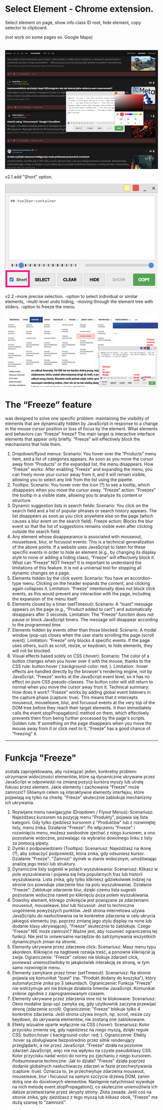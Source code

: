 # Select Element - Chrome extension.
Select element on page, show info class ID root, hide element, copy selector to clipboard.

(not work on some pages ex. Google Maps)
<br>
<br>
<br>
![select](images/select2.png)

v2.1 add "Short" option.


![2.1](images/2.1.png)

v2.2 
-more precise selection. 
-option to select individual or similar elements, 
-multi-level undo hiding, 
-moving through the element tree with sliders. 
-option to freeze the menu.

![2.2](images/2.2.png)

# The “Freeze” feature 
was designed to solve one specific problem: maintaining the visibility of elements that are dynamically hidden by JavaScript in response to a change in the mouse cursor position or loss of focus by the element.
What elements and behaviors can “Freeze” freeze?
The main target is interactive interface elements that appear only briefly. “Freeze” will effectively block the mechanisms that hide them.
1. Dropdown/flyout menus:
Scenario: You hover over the “Products” menu item, and a list of categories appears. As soon as you move the cursor away from “Products” or the expanded list, the menu disappears.
How “Freeze” works: After enabling “Freeze” and expanding the menu, you can freely move your cursor away from it, and it will remain visible, allowing you to select any link from the list using the pipette.
2. Tooltips:
Scenario: You hover over the icon (?) to see a tooltip, which disappears when you move the cursor away.
“Freeze” action: “Freezes” the tooltip in a visible state, allowing you to analyze its content or structure.
3. Dynamic suggestion lists in search fields:
Scenario: You click on the search field and a list of popular phrases or search history appears. The list disappears as soon as you click anywhere else on the page (which causes a blur event on the search field).
Freeze action: Blocks the blur event so that the list of suggestions remains visible even after clicking outside the search field.
4. Any element whose disappearance is associated with mouseout, mouseleave, blur, or focusout events:
This is a technical generalization of the above points. If a website uses JavaScript to listen for these specific events in order to hide an element (e.g., by changing its display style to none or adding a hiding class), “Freeze” will effectively block it.
What can “Freeze” NOT freeze?
It is important to understand the limitations of this feature. It is not a universal tool for stopping all dynamic changes on a page.
1. Elements hidden by the click event:
Scenario: You have an accordion-type menu. Clicking on the header expands the content, and clicking again collapses it.
Limitation: “Freeze” intentionally does not block click events, as this would prevent any interaction with the page, including the expansion of the menu itself.
2. Elements closed by a timer (setTimeout):
Scenario: A “toast” message appears on the page (e.g., “Product added to cart”) and automatically disappears after 3 seconds.
Limitation: The “Freeze” function does not pause or block JavaScript timers. The message will disappear according to the programmed time.
3. Elements hidden by events other than those blocked:
Scenario: A modal window (pop-up) closes when the user starts scrolling the page (scroll event).
Limitation: “Freeze” only blocks 4 specific events. If the page uses others, such as scroll, resize, or keydown, to hide elements, they will not be blocked.
4. Visual effects based solely on CSS (:hover):
Scenario: The color of a button changes when you hover over it with the mouse, thanks to the CSS rule: button:hover { background-color: red; }.
Limitation: :hover effects are handled directly by the browser's rendering engine, not by JavaScript. “Freeze” works at the JavaScript event level, so it has no effect on pure CSS pseudo-classes. The button color will still return to normal when you move the cursor away from it.
Technical summary: How does it work?
“Freeze” works by adding global event listeners in the capture phase (capture: true). This means that it intercepts mouseout, mouseleave, blur, and focusout events at the very top of the DOM tree before they reach their target elements. It then immediately calls the event.stopPropagation() method on them, which effectively prevents them from being further processed by the page's scripts.
Golden rule: If something on the page disappears when you move the mouse away from it or click next to it, “Freeze” has a good chance of “freezing” it.

*********
# Funkcja "Freeze" 
została zaprojektowana, aby rozwiązać jeden, konkretny problem: utrzymanie widoczności elementów, które są dynamicznie ukrywane przez JavaScript w odpowiedzi na zmianę pozycji kursora myszy lub utratę fokusu przez element.
Jakie elementy i zachowania "Freeze" może zamrozić?
Głównym celem są interaktywne elementy interfejsu, które pojawiają się tylko na chwilę. "Freeze" skutecznie zablokuje mechanizmy ich ukrywania.
1. Rozwijane menu nawigacyjne (Dropdown / Flyout Menus):
Scenariusz: Najeżdżasz kursorem na pozycję menu "Produkty", pojawia się lista kategorii. Gdy tylko zjedziesz kursorem z "Produktów" lub z rozwiniętej listy, menu znika.
Działanie "Freeze": Po włączeniu "Freeze" i rozwinięciu menu, możesz swobodnie zjechać z niego kursorem, a ono pozostanie widoczne, pozwalając na wybranie dowolnego linku z listy za pomocą pipety.
2. Dymki z podpowiedziami (Tooltips):
Scenariusz: Najeżdżasz na ikonę (?), aby zobaczyć podpowiedź, która znika, gdy odsuniesz kursor.
Działanie "Freeze": "Zamrozi" dymek w stanie widocznym, umożliwiając analizę jego treści lub struktury.
3. Dynamiczne listy sugestii w polach wyszukiwania:
Scenariusz: Klikasz w pole wyszukiwania i pojawia się lista popularnych fraz lub historii wyszukiwania. Lista znika, gdy tylko klikniesz gdziekolwiek indziej na stronie (co powoduje zdarzenie blur na polu wyszukiwania).
Działanie "Freeze": Zablokuje zdarzenie blur, dzięki czemu lista sugestii pozostanie widoczna nawet po kliknięciu poza polem wyszukiwania.
4. Dowolny element, którego zniknięcie jest powiązane ze zdarzeniami mouseout, mouseleave, blur lub focusout:
Jest to techniczne uogólnienie powyższych punktów. Jeśli strona internetowa używa JavaScriptu do nasłuchiwania na te konkretne zdarzenia w celu ukrycia jakiegoś elementu (np. poprzez zmianę jego stylu display na none lub dodanie klasy ukrywającej), "Freeze" skutecznie to zablokuje.
Czego "Freeze" NIE może zamrozić?
Ważne jest, aby rozumieć ograniczenia tej funkcji. Nie jest to uniwersalne narzędzie do zatrzymywania wszystkich dynamicznych zmian na stronie.
1. Elementy ukrywane przez zdarzenie click:
Scenariusz: Masz menu typu akordeon. Kliknięcie na nagłówek rozwija treść, a ponowne kliknięcie ją zwija.
Ograniczenie: "Freeze" celowo nie blokuje zdarzeń click, ponieważ uniemożliwiłoby to jakąkolwiek interakcję ze stroną, w tym samo rozwinięcie menu.
2. Elementy zamykane przez timer (setTimeout):
Scenariusz: Na stronie pojawia się komunikat "toast" (np. "Produkt dodany do koszyka"), który automatycznie znika po 3 sekundach.
Ograniczenie: Funkcja "Freeze" nie wstrzymuje ani nie blokuje działania timerów JavaScript. Komunikat zniknie zgodnie z zaprogramowanym czasem.
3. Elementy ukrywane przez zdarzenia inne niż te blokowane:
Scenariusz: Okno modalne (pop-up) zamyka się, gdy użytkownik zaczyna przewijać stronę (zdarzenie scroll).
Ograniczenie: "Freeze" blokuje tylko 4 konkretne zdarzenia. Jeśli strona używa innych, np. scroll, resize czy keydown, do ukrywania elementów, nie zostaną one zablokowane.
4. Efekty wizualne oparte wyłącznie na CSS (:hover):
Scenariusz: Kolor przycisku zmienia się, gdy najedziesz na niego myszą, dzięki regule CSS: button:hover { background-color: red; }.
Ograniczenie: Efekty :hover są obsługiwane bezpośrednio przez silnik renderujący przeglądarki, a nie przez JavaScript. "Freeze" działa na poziomie zdarzeń JavaScript, więc nie ma wpływu na czyste pseudoklasy CSS. Kolor przycisku nadal wróci do normy po zjechaniu z niego kursorem.
Podsumowanie techniczne: Jak to działa?
"Freeze" działa poprzez dodanie globalnych nasłuchiwaczy zdarzeń w fazie przechwytywania (capture: true). Oznacza to, że przechwytuje zdarzenia mouseout, mouseleave, blur i focusout na samym szczycie drzewa DOM, zanim dotrą one do docelowych elementów. Następnie natychmiast wywołuje na nich metodę event.stopPropagation(), co skutecznie uniemożliwia ich dalsze przetwarzanie przez skrypty strony.
Złota zasada: Jeśli coś na stronie znika, gdy zjeżdżasz z tego myszą lub klikasz obok, "Freeze" ma dużą szansę to "zamrozić".
